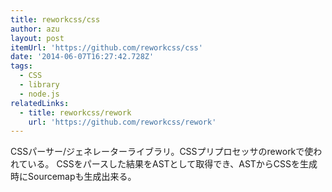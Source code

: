 ```yaml
---
title: reworkcss/css
author: azu
layout: post
itemUrl: 'https://github.com/reworkcss/css'
date: '2014-06-07T16:27:42.728Z'
tags:
  - CSS
  - library
  - node.js
relatedLinks:
  - title: reworkcss/rework
    url: 'https://github.com/reworkcss/rework'
---
```

CSSパーサー/ジェネレーターライブラリ。CSSプリプロセッサのreworkで使われている。
CSSをパースした結果をASTとして取得でき、ASTからCSSを生成時にSourcemapも生成出来る。
